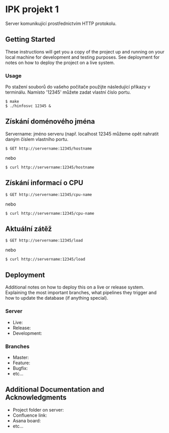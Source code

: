# IPK projekt 1

Server komunikující prostřednictvím HTTP protokolu.

## Getting Started

These instructions will get you a copy of the project up and running on your local machine for development and testing purposes. See deployment for notes on how to deploy the project on a live system.

### Usage

Po stažení souborů do vašeho počítače použijte následující příkazy v terminálu. 
Namísto '12345' můžete zadat vlastní číslo portu. 

```
$ make
$ ./hinfosvc 12345 &
```

## Získání doménového jména

Servername: jméno serveru (např. localhost
12345 můžeme opět nahratit daným číslem vlastního portu.

```
$ GET http://servername:12345/hostname
```
nebo
```
$ curl http://servername:12345/hostname
```

## Získání informací o CPU

```
$ GET http://servername:12345/cpu-name
```
nebo
```
$ curl http://servername:12345/cpu-name
```

## Aktuální zátěž

```
$ GET http://servername:12345/load
```
nebo
```
$ curl http://servername:12345/load
```

## Deployment

Additional notes on how to deploy this on a live or release system. Explaining the most important branches, what pipelines they trigger and how to update the database (if anything special).

### Server

* Live:
* Release:
* Development:

### Branches

* Master:
* Feature:
* Bugfix:
* etc...

## Additional Documentation and Acknowledgments

* Project folder on server:
* Confluence link:
* Asana board:
* etc...
